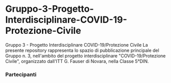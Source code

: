 # Gruppo-3-Progetto-Interdisciplinare-COVID-19-Protezione-Civile
Gruppo 3 - Progetto Interdisciplinare COVID-19/Protezione Civile
La presente repository rappresenta lo spazio di pubblicazione principale del Gruppo n. 3, nell'ambito del progetto interdisciplinare "COVID-19/Protezione Civile", organizzato dall'ITT G. Fauser di Novara, nella Classe 5°DIN.
<h3>Partecipanti<h3>
